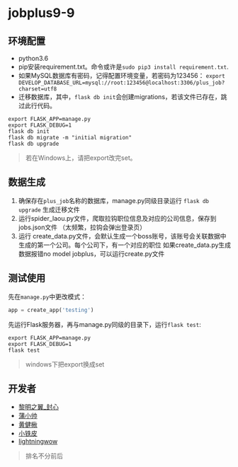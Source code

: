 # jobplus9-9

## 环境配置

- python3.6
- pip安装requirement.txt。命令或许是`sudo pip3 install requirement.txt`.
- 如果MySQL数据库有密码，记得配置环境变量，若密码为123456：
`export DEVELOP_DATABASE_URL=mysql://root:123456@localhost:3306/plus_job?charset=utf8`
- 迁移数据库，其中，`flask db init`会创建migrations，若该文件已存在，跳过此行代码。
```shell
export FLASK_APP=manage.py
export FLASK_DEBUG=1
flask db init
flask db migrate -m "initial migration"
flask db upgrade
```

> 若在Windows上，请把export改完set。

## 数据生成
1. 确保存在`plus_job`名称的数据库，manage.py同级目录运行 `flask db upgrade`  生成迁移文件
2. 运行spider_laou.py文件，爬取拉钩职位信息及对应的公司信息，保存到jobs.json文件
（太频繁，拉钩会弹出登录页）
3. 运行 create_data.py文件，会默认生成一个boss账号，该账号会关联数据中生成的第一个公司。每个公司下，有一个对应的职位
    如果create_data.py生成数据报错no model jobplus，可以运行create.py文件

## 测试使用

先在`manage.py`中更改模式：
```python
app = create_app('testing')
```

先运行Flask服务器，再与manage.py同级的目录下，运行`flask test`:

```shell
export FLASK_APP=manage.py
export FLASK_DEBUG=1
flask test
```

> windows下把export换成set

## 开发者

- [黎明之翼_封心](https://github.com/Raymond38324)
- [蒲小帅](https://github.com/puxiaoshuai)
- [黄健楸](https://github.com/linxixizhi/)
- [小铁皮](https://github.com/xiaotiepi)
- [lightningwow](https://github.com/limi2018)

> 排名不分前后
